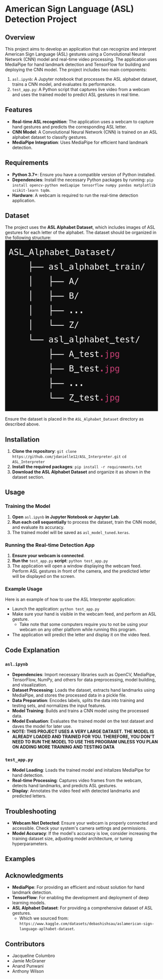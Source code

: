 # American Sign Language (ASL) Detection Project

## Overview
This project aims to develop an application that can recognize and interpret American Sign Language (ASL) gestures using a Convolutional Neural Network (CNN) model and real-time video processing. The application uses MediaPipe for hand landmark detection and TensorFlow for building and deploying the CNN model. The project includes two main components:
1. `asl.ipynb`: A Jupyter notebook that processes the ASL alphabet dataset, trains a CNN model, and evaluates its performance. 
2. `test_app.py`: A Python script that captures live video from a webcam and uses the trained model to predict ASL gestures in real time. 

## Features
* **Real-time ASL recognition**: The application uses a webcam to capture hand gestures and predicts the corresponding ASL letter. 
* **CNN Model**: A Convolutional Neural Network (CNN) is trained on an ASL alphabet dataset to classify gestures. 
* **MediaPipe Integration**: Uses MediaPipe for efficient hand landmark detection. 

## Requirements 
* **Python 3.7+**: Ensure you have a compatible version of Python installed. 
* **Dependencies**: Install the necessary Python packages by running: `pip install opencv-python mediapipe tensorflow numpy pandas matplotlib scikit-learn tqdm`.
* **Hardware**: A webcam is required to run the real-time detection application. 

## Dataset
The project uses the **ASL Alphabet Dataset**, which includes images of ASL gestures for each letter of the alphabet. The dataset should be organized in the following structure:
![File Structure](images/dataset_structure_example.png)

Ensure the dataset is placed in the `ASL_Alphabet_Dataset` directory as described above.

## Installation
1. **Clone the repository**: `git clone https://github.com/jdanielle12/ASL_Interpreter.git` `cd ASL_Interpreter`
2. **Install the required packages**: `pip install -r requirements.txt`
3. **Download the ASL Alphabet Dataset** and organize it as shown in the dataset section. 

## Usage

### Training the Model
1. **Open** `asl.ipynb` **in Jupyter Notebook or Jupyter Lab**.
2. **Run each cell sequentially** to process the dataset, train the CNN model, and evaluate its accuracy.
3. The trained model will be saved as `asl_model_tuned.keras`.

### Running the Real-time Detection App
1. **Ensure your webcam is connected**.
2. **Run the** `test_app.py` **script**: `python test_app.py`
3. The application will open a window displaying the webcam feed. Perform ASL gestures in front of the camera, and the predicted letter will be displayed on the screen. 

### Example Usage
Here is an example of how to use the ASL Interpreter application:
* Launch the application: `python test_app.py`
* Make sure your hand is visible in the webcam feed, and perform an ASL gesture. 
  * Take note that some computers require you to not be using your webcam on any other platform while running this program.
* The application will predict the letter and display it on the video feed.

## Code Explanation
### `asl.ipynb`
* **Dependencies**: Import necessary libraries such as OpenCV, MediaPipe, TensorFlow, NumPy, and others for data preprocessing, model building, and visualization.
* **Dataset Processing**: Loads the dataset, extracts hand landmarks using MediaPipe, and stores the processed data in a pickle file. 
* **Data Preparation**: Encodes labels, splits the data into training and testing sets, and normalizes the input features.
* **Model Training**: Builds and trains a CNN model using the processed data. 
* **Model Evaluation**: Evaluates the trained model on the test dataset and daves the model for later use. 
* **NOTE: THIS PROJECT USES A VERY LARGE DATASET. THE MODEL IS ALREADY LOADED AND TRAINED FOR YOU. THEREFORE, YOU DON'T NEED TO RUN THE MODEL TO USE THIS PROGRAM UNLESS YOU PLAN ON ADDING MORE TRAINING AND TESTING DATA**

### `test_app.py`
* **Model Loading**: Loads the trained model and initalizes MediaPipe for hand detection.
* **Real-time Processing**: Captures video frames from the webcam, detects hand landmarks, and predicts ASL gestures.
* **Display**: Annotates the video feed with detected landmarks and predicted letters.

## Troubleshooting
* **Webcam Not Detected**: Ensure your webcam is properly connected and accessible. Check your system's camera settings and permissions.
* **Model Accuracy**: If the model's accuracy is low, consider increasing the training dataset size, adjusting model architecture, or tuning hyperparameters.

## Examples

## Acknowledgments
* **MediaPipe**: For providing an efficient and robust solution for hand landmark detection.
* **TensorFlow**: For enabling the development and deployment of deep learning models.
* **ASL Alphabet Dataset**: For providing a comprehensive dataset of ASL gestures.
  * Which we sourced from: `https://www.kaggle.com/datasets/debashishsau/aslamerican-sign-language-aplhabet-dataset`.  

## Contributors
* Jacqueline Columbro
* Jamie McGraner
* Anand Punwani
* Anthony Wilson
